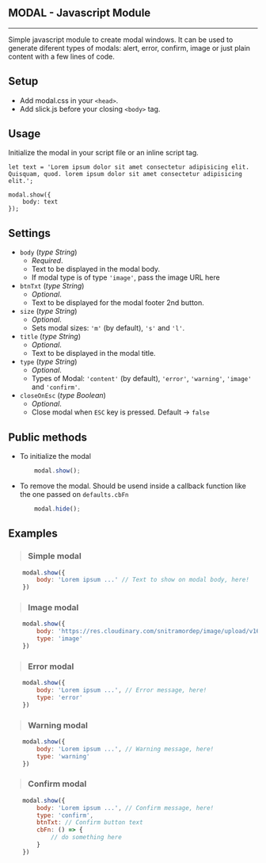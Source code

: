 ## MODAL - Javascript Module
----------------------------

Simple javascript module to create modal windows. 
It can be used to generate diferent types of modals: alert, error, confirm, image or just plain content with a few lines of code.

## Setup
- Add modal.css in your `<head>`.
- Add slick.js before your closing `<body>` tag.

## Usage
Initialize the modal in your script file or an inline script tag.

    let text = 'Lorem ipsum dolor sit amet consectetur adipisicing elit. Quisquam, quod. lorem ipsum dolor sit amet consectetur adipisicing elit.';

    modal.show({
        body: text
    });


## Settings
- `body` (*type String*)
    - *Required*. 
    - Text to be displayed in the modal body.
    - If modal type is of type `'image'`, pass the image URL here
- `btnTxt` (*type String*)
    - *Optional*. 
    - Text to be displayed for the modal footer 2nd button.
- `size` (*type String*)
    - *Optional*. 
    - Sets modal sizes: `'m'` (by default), `'s'` and `'l'`.
- `title` (*type String*)
    - *Optional*. 
    - Text to be displayed in the modal title.
- `type` (*type String*)
    - *Optional*. 
    - Types of Modal: `'content'` (by default), `'error'`, `'warning'`, `'image'` and `'confirm'`.
- `closeOnEsc` (*type Boolean*)
    - *Optional*. 
    - Close modal when `ESC` key is pressed. Default -> `false` 

## Public methods
- To initialize the modal

    ```javascript
        modal.show();
    ```
- To remove the modal. Should be usend inside a callback function like the one passed on `defaults.cbFn`

    ```javascript 
        modal.hide();
    ```

## Examples
> ### Simple modal
```javascript   
    modal.show({
        body: 'Lorem ipsum ...' // Text to show on modal body, here!
    })
```
> ### Image modal
```javascript   
    modal.show({
        body: 'https://res.cloudinary.com/snitramordep/image/upload/v1605607014/619d6126df65bc5e359468578591a942.jpg', // Image URL
        type: 'image'
    })
```
> ### Error modal
```javascript   
    modal.show({
        body: 'Lorem ipsum ...', // Error message, here!
        type: 'error'
    })
```
> ### Warning modal
```javascript   
    modal.show({
        body: 'Lorem ipsum ...', // Warning message, here!
        type: 'warning'
    })
```
> ### Confirm modal
```javascript   
    modal.show({
        body: 'Lorem ipsum ...', // Confirm message, here!
        type: 'confirm',
        btnTxt: // Confirm button text
        cbFn: () => { 
            // do something here 
        }
    })
```